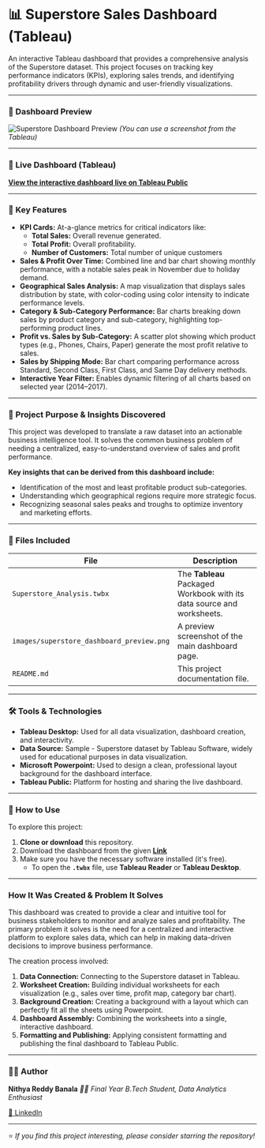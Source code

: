 # 📊 Superstore Sales Dashboard (Tableau)

An interactive Tableau dashboard that provides a comprehensive analysis of the Superstore dataset. This project focuses on tracking key performance indicators (KPIs), exploring sales trends, and identifying profitability drivers through dynamic and user-friendly visualizations.

---

### 📸 Dashboard Preview

![Superstore Dashboard Preview](assets/superstore_dashboard_preview.png)
*(You can use a screenshot from the Tableau)*

---

### 🔗 Live Dashboard (Tableau)

**[View the interactive dashboard live on Tableau Public](https://public.tableau.com/app/profile/nithya.reddy.banala/viz/Myfirstdashboardsuperstore/Dashboard1)**

---

### 🚀 Key Features

* **KPI Cards:** At-a-glance metrics for critical indicators like:
    * **Total Sales:** Overall revenue generated.
    * **Total Profit:** Overall profitability.
    * **Number of Customers:** Total number of unique customers
* **Sales & Profit Over Time:** Combined line and bar chart showing monthly performance, with a notable sales peak in November due to holiday demand.
* **Geographical Sales Analysis:** A map visualization that displays sales distribution by state, with color-coding using color intensity to indicate performance levels.
* **Category & Sub-Category Performance:** Bar charts breaking down sales by product category and sub-category, highlighting top-performing product lines.
* **Profit vs. Sales by Sub-Category:** A scatter plot showing which product types (e.g., Phones, Chairs, Paper) generate the most profit relative to sales.
* **Sales by Shipping Mode:** Bar chart comparing performance across Standard, Second Class, First Class, and Same Day delivery methods.
* **Interactive Year Filter:** Enables dynamic filtering of all charts based on selected year (2014–2017).

---

### 🎯 Project Purpose & Insights Discovered

This project was developed to translate a raw dataset into an actionable business intelligence tool. It solves the common business problem of needing a centralized, easy-to-understand overview of sales and profit performance.

**Key insights that can be derived from this dashboard include:**
* Identification of the most and least profitable product sub-categories.
* Understanding which geographical regions require more strategic focus.
* Recognizing seasonal sales peaks and troughs to optimize inventory and marketing efforts.

---

### 📁 Files Included

| File                                | Description                                                          |
| ----------------------------------- | -------------------------------------------------------------------- |
| `Superstore_Analysis.twbx`          | The **Tableau** Packaged Workbook with its data source and worksheets. |
| `images/superstore_dashboard_preview.png` | A preview screenshot of the main dashboard page.                     |
| `README.md`                         | This project documentation file.                                     |


---

### 🛠️ Tools & Technologies

* **Tableau Desktop:** Used for all data visualization, dashboard creation, and interactivity.
* **Data Source:** Sample - Superstore dataset by Tableau Software, widely used for educational purposes in data visualization.
* **Microsoft Powerpoint:** Used to design a clean, professional layout background for the dashboard interface.
* **Tableau Public:** Platform for hosting and sharing the live dashboard.

---

### 🔄 How to Use

To explore this project:

1.  **Clone or download** this repository.
2.  Download the dashboard from the given **[Link](https://public.tableau.com/app/profile/nithya.reddy.banala/viz/Myfirstdashboardsuperstore/Dashboard1)**
3.  Make sure you have the necessary software installed (it's free).
    * To open the **`.twbx`** file, use **Tableau Reader** or **Tableau Desktop**.

---

### How It Was Created & Problem It Solves

This dashboard was created to provide a clear and intuitive tool for business stakeholders to monitor and analyze sales and profitability. The primary problem it solves is the need for a centralized and interactive platform to explore sales data, which can help in making data-driven decisions to improve business performance.

The creation process involved:

1.  **Data Connection:** Connecting to the Superstore dataset in Tableau.
2.  **Worksheet Creation:** Building individual worksheets for each visualization (e.g., sales over time, profit map, category bar chart).
3.  **Background Creation:** Creating a background with a layout which can perfectly fit all the sheets using Powerpoint.
4.  **Dashboard Assembly:** Combining the worksheets into a single, interactive dashboard.
5.  **Formatting and Publishing:** Applying consistent formatting and publishing the final dashboard to Tableau Public.

---

### 👩‍💻 Author

**Nithya Reddy Banala**
*👩‍🎓 Final Year B.Tech Student, Data Analytics Enthusiast*

[🔗 LinkedIn](https://www.linkedin.com/in/nithya-reddy-banala-12316a2b9/)

---
⭐ *If you find this project interesting, please consider starring the repository!*

